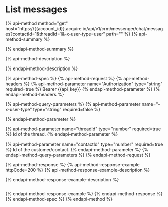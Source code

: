 # List messages

{% api-method method="get" host="https://{{account\_id}}.acquire.io/api/v1/crm/messenger/chat/messages?contactId=1&threadId=1&-x-user-type=user" path="" %}
{% api-method-summary %}

{% endapi-method-summary %}

{% api-method-description %}

{% endapi-method-description %}

{% api-method-spec %}
{% api-method-request %}
{% api-method-headers %}
{% api-method-parameter name="Authorization" type="string" required=true %}
Bearer {{api\_key}}
{% endapi-method-parameter %}
{% endapi-method-headers %}

{% api-method-query-parameters %}
{% api-method-parameter name="-x-user-type" type="string" required=false %}

{% endapi-method-parameter %}

{% api-method-parameter name="threadId" type="number" required=true %}
Id of the thread.
{% endapi-method-parameter %}

{% api-method-parameter name="contactId" type="number" required=true %}
Id of the customer/contact.
{% endapi-method-parameter %}
{% endapi-method-query-parameters %}
{% endapi-method-request %}

{% api-method-response %}
{% api-method-response-example httpCode=200 %}
{% api-method-response-example-description %}

{% endapi-method-response-example-description %}

```

```
{% endapi-method-response-example %}
{% endapi-method-response %}
{% endapi-method-spec %}
{% endapi-method %}

